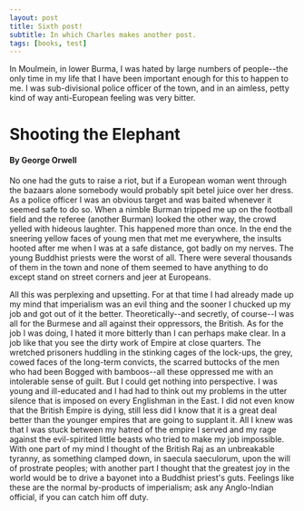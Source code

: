 ```yaml
---
layout: post
title: Sixth post!
subtitle: In which Charles makes another post.
tags: [books, test]
---
```


In Moulmein, in lower Burma, I was hated by large numbers of people--the
only time in my life that I have been important enough for this to happen
to me. I was sub-divisional police officer of the town, and in an
aimless, petty kind of way anti-European feeling was very bitter. 
<h1>Shooting the Elephant</h1>
<h4>By George Orwell</h4>No one
had the guts to raise a riot, but if a European woman went through the
bazaars alone somebody would probably spit betel juice over her dress. As
a police officer I was an obvious target and was baited whenever it
seemed safe to do so. When a nimble Burman tripped me up on the football
field and the referee (another Burman) looked the other way, the crowd
yelled with hideous laughter. This happened more than once. In the end
the sneering yellow faces of young men that met me everywhere, the
insults hooted after me when I was at a safe distance, got badly on my
nerves. The young Buddhist priests were the worst of all. There were
several thousands of them in the town and none of them seemed to have
anything to do except stand on street corners and jeer at Europeans.

All this was perplexing and upsetting. For at that time I had already
made up my mind that imperialism was an evil thing and the sooner I
chucked up my job and got out of it the better. Theoretically--and
secretly, of course--I was all for the Burmese and all against their
oppressors, the British. As for the job I was doing, I hated it more
bitterly than I can perhaps make clear. In a job like that you see the
dirty work of Empire at close quarters. The wretched prisoners huddling
in the stinking cages of the lock-ups, the grey, cowed faces of the
long-term convicts, the scarred buttocks of the men who had been Bogged
with bamboos--all these oppressed me with an intolerable sense of guilt.
But I could get nothing into perspective. I was young and ill-educated
and I had had to think out my problems in the utter silence that is
imposed on every Englishman in the East. I did not even know that the
British Empire is dying, still less did I know that it is a great deal
better than the younger empires that are going to supplant it. All I knew
was that I was stuck between my hatred of the empire I served and my rage
against the evil-spirited little beasts who tried to make my job
impossible. With one part of my mind I thought of the British Raj as an
unbreakable tyranny, as something clamped down, in saecula saeculorum,
upon the will of prostrate peoples; with another part I thought that the
greatest joy in the world would be to drive a bayonet into a Buddhist
priest's guts. Feelings like these are the normal by-products of
imperialism; ask any Anglo-Indian official, if you can catch him off
duty.

